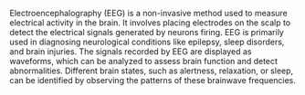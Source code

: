 Electroencephalography (EEG) is a non-invasive method used to measure electrical activity in the brain. It involves placing electrodes on the scalp to detect the electrical signals generated by neurons firing. EEG is primarily used in diagnosing neurological conditions like epilepsy, sleep disorders, and brain injuries. The signals recorded by EEG are displayed as waveforms, which can be analyzed to assess brain function and detect abnormalities. Different brain states, such as alertness, relaxation, or sleep, can be identified by observing the patterns of these brainwave frequencies.